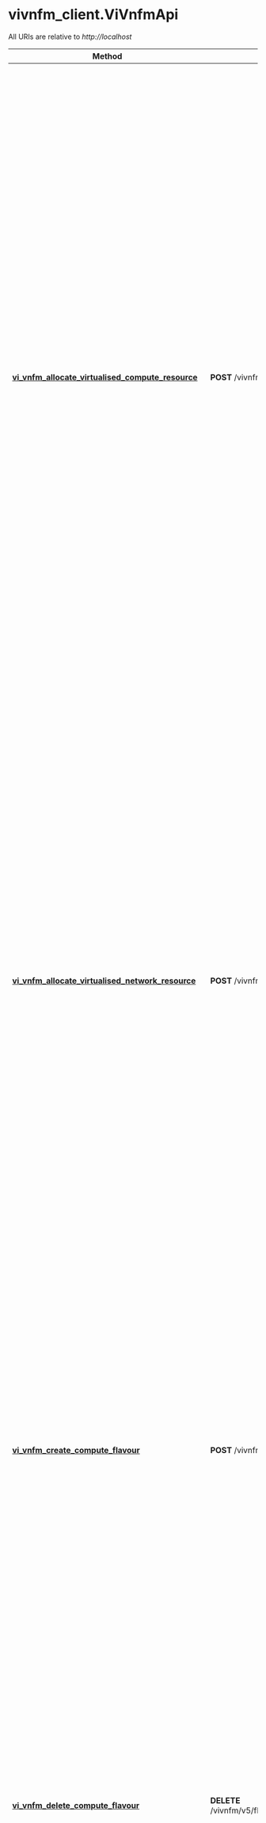 # vivnfm_client.ViVnfmApi

All URIs are relative to *http://localhost*

Method | HTTP request | Description
------------- | ------------- | -------------
[**vi_vnfm_allocate_virtualised_compute_resource**](ViVnfmApi.md#vi_vnfm_allocate_virtualised_compute_resource) | **POST** /vivnfm/v5/compute | This operation allows requesting the allocation of virtualised compute resources as indicated by the consumer functional block. Result: After successful operation, the VIM has created the internal management objects for the virtualised compute resource and allocated this resource according to the input requirements and constraints. In addition, the VIM shall return to the VNFM information on the newly instantiated virtualised compute resource plus any additional information about the allocate request operation. The VIM may also return intermediate status reports during the allocation process. If the operation was not successful, the VIM shall return to the VNFM appropriate error information.
[**vi_vnfm_allocate_virtualised_network_resource**](ViVnfmApi.md#vi_vnfm_allocate_virtualised_network_resource) | **POST** /vivnfm/v5/networks | This operation allows requesting the allocation of virtualised network resources as indicated by the consumer functional block. Result: After successful operation, the VIM has created the internal management objects for the virtualised network resource and allocated this resource. In addition, the VIM shall return to the VNFM information on the newly instantiated virtualised network resource plus any additional information about the allocate request operation. The VIM may also return intermediate status reports during the allocation process. If the operation was not successful, the VIM shall return to the VNFM appropriate error information.
[**vi_vnfm_create_compute_flavour**](ViVnfmApi.md#vi_vnfm_create_compute_flavour) | **POST** /vivnfm/v5/flavours | This operation allows requesting the creation of a flavour as indicated by the consumer functional block. Result: After successful operation, the VIM has created the Compute Flavour. In addition, the VIM shall return to the VNFM information on the newly created Compute Flavour. If the operation was not successful, the VIM shall return to the VNFM appropriate error information.
[**vi_vnfm_delete_compute_flavour**](ViVnfmApi.md#vi_vnfm_delete_compute_flavour) | **DELETE** /vivnfm/v5/flavours/{computeFlavourId.value} | This operation allows deleting a Compute Flavour. Result: After successful operation, the VIM has deleted the Compute Flavour, so no new Virtualised Compute Resource can be allocated based on it. The already allocated Virtualised Compute Resources are not affected. If the operation was not successful, the VIM shall return to the VNFM appropriate error information.
[**vi_vnfm_query_compute_flavour**](ViVnfmApi.md#vi_vnfm_query_compute_flavour) | **GET** /vivnfm/v5/flavours | This operation allows querying information about created Compute Flavours. Result: After successful operation, the VIM has queried the internal management objects for the Compute Flavours. The result of the query shall indicate with a standard success/error result if the query has been processed correctly. For a particular query, information about the Compute Flavours that the VNFM has access to and that are matching the filter shall be returned.
[**vi_vnfm_query_image**](ViVnfmApi.md#vi_vnfm_query_image) | **GET** /vivnfm/v5/images/{softwareImageId.value} | This operation allows querying the information about a specific software image in the image repository managed by the VIM. Result: As a result of this operation, the producer (VIM) shall indicate to the consumer (VNFM) whether or not it was possible to process the query.
[**vi_vnfm_query_image2**](ViVnfmApi.md#vi_vnfm_query_image2) | **POST** /vivnfm/v5/images | This operation allows querying the information about a specific software image in the image repository managed by the VIM. Result: As a result of this operation, the producer (VIM) shall indicate to the consumer (VNFM) whether or not it was possible to process the query.
[**vi_vnfm_query_images**](ViVnfmApi.md#vi_vnfm_query_images) | **GET** /vivnfm/v5/images | This operation allows querying the information of software images in the image repository managed by the VIM. Result: As a result of this operation, the producer (VIM) shall indicate to the consumer (VNFM) whether or not it was possible to process the query
[**vi_vnfm_query_virtualised_network_resource**](ViVnfmApi.md#vi_vnfm_query_virtualised_network_resource) | **GET** /vivnfm/v5/networks | This operation allows querying information about instantiated virtualised network resources. Result: After successful operation, the VIM has queried the internal management objects for the virtualised network resources. The result of the query shall indicate with a standard success/error result if the query has been processed correctly. For a particular query, information about the network resources that the VNFM has access to and that are matching the filter shall be returned.
[**vi_vnfm_terminate_virtualised_network_resource**](ViVnfmApi.md#vi_vnfm_terminate_virtualised_network_resource) | **DELETE** /vivnfm/v5/networks/{networkResourceId.value} | This operation allows de-allocating and terminating one or more an instantiated virtualised network resource(s). When the operation is done on multiple ids, it is assumed to be best-effort, i.e. it can succeed for a subset of the ids, and fail for the remaining ones. Result: After successful operation, the VIM has terminated the virtualised network resources and removed the internal management objects for those resources. In addition, the VIM shall return to the VNFM information on the terminated virtualised network resource plus any additional information about the terminate request operation. If the operation was not successful, the VIM shall return to the VNFM appropriate error information.


# **vi_vnfm_allocate_virtualised_compute_resource**
> PbAllocateComputeResponse vi_vnfm_allocate_virtualised_compute_resource(body)

This operation allows requesting the allocation of virtualised compute resources as indicated by the consumer functional block. Result: After successful operation, the VIM has created the internal management objects for the virtualised compute resource and allocated this resource according to the input requirements and constraints. In addition, the VIM shall return to the VNFM information on the newly instantiated virtualised compute resource plus any additional information about the allocate request operation. The VIM may also return intermediate status reports during the allocation process. If the operation was not successful, the VIM shall return to the VNFM appropriate error information.

### Example


```python
import vivnfm_client
from vivnfm_client.models.pb_allocate_compute_request import PbAllocateComputeRequest
from vivnfm_client.models.pb_allocate_compute_response import PbAllocateComputeResponse
from vivnfm_client.rest import ApiException
from pprint import pprint

# Defining the host is optional and defaults to http://localhost
# See configuration.py for a list of all supported configuration parameters.
configuration = vivnfm_client.Configuration(
    host = "http://localhost"
)


# Enter a context with an instance of the API client
with vivnfm_client.ApiClient(configuration) as api_client:
    # Create an instance of the API class
    api_instance = vivnfm_client.ViVnfmApi(api_client)
    body = vivnfm_client.PbAllocateComputeRequest() # PbAllocateComputeRequest | 

    try:
        # This operation allows requesting the allocation of virtualised compute resources as indicated by the consumer functional block. Result: After successful operation, the VIM has created the internal management objects for the virtualised compute resource and allocated this resource according to the input requirements and constraints. In addition, the VIM shall return to the VNFM information on the newly instantiated virtualised compute resource plus any additional information about the allocate request operation. The VIM may also return intermediate status reports during the allocation process. If the operation was not successful, the VIM shall return to the VNFM appropriate error information.
        api_response = api_instance.vi_vnfm_allocate_virtualised_compute_resource(body)
        print("The response of ViVnfmApi->vi_vnfm_allocate_virtualised_compute_resource:\n")
        pprint(api_response)
    except Exception as e:
        print("Exception when calling ViVnfmApi->vi_vnfm_allocate_virtualised_compute_resource: %s\n" % e)
```



### Parameters


Name | Type | Description  | Notes
------------- | ------------- | ------------- | -------------
 **body** | [**PbAllocateComputeRequest**](PbAllocateComputeRequest.md)|  | 

### Return type

[**PbAllocateComputeResponse**](PbAllocateComputeResponse.md)

### Authorization

No authorization required

### HTTP request headers

 - **Content-Type**: application/json
 - **Accept**: application/json

### HTTP response details

| Status code | Description | Response headers |
|-------------|-------------|------------------|
**200** | A successful response. |  -  |
**0** | An unexpected error response. |  -  |

[[Back to top]](#) [[Back to API list]](../README.md#documentation-for-api-endpoints) [[Back to Model list]](../README.md#documentation-for-models) [[Back to README]](../README.md)

# **vi_vnfm_allocate_virtualised_network_resource**
> PbAllocateNetworkResponse vi_vnfm_allocate_virtualised_network_resource(body)

This operation allows requesting the allocation of virtualised network resources as indicated by the consumer functional block. Result: After successful operation, the VIM has created the internal management objects for the virtualised network resource and allocated this resource. In addition, the VIM shall return to the VNFM information on the newly instantiated virtualised network resource plus any additional information about the allocate request operation. The VIM may also return intermediate status reports during the allocation process. If the operation was not successful, the VIM shall return to the VNFM appropriate error information.

### Example


```python
import vivnfm_client
from vivnfm_client.models.pb_allocate_network_request import PbAllocateNetworkRequest
from vivnfm_client.models.pb_allocate_network_response import PbAllocateNetworkResponse
from vivnfm_client.rest import ApiException
from pprint import pprint

# Defining the host is optional and defaults to http://localhost
# See configuration.py for a list of all supported configuration parameters.
configuration = vivnfm_client.Configuration(
    host = "http://localhost"
)


# Enter a context with an instance of the API client
with vivnfm_client.ApiClient(configuration) as api_client:
    # Create an instance of the API class
    api_instance = vivnfm_client.ViVnfmApi(api_client)
    body = vivnfm_client.PbAllocateNetworkRequest() # PbAllocateNetworkRequest | 

    try:
        # This operation allows requesting the allocation of virtualised network resources as indicated by the consumer functional block. Result: After successful operation, the VIM has created the internal management objects for the virtualised network resource and allocated this resource. In addition, the VIM shall return to the VNFM information on the newly instantiated virtualised network resource plus any additional information about the allocate request operation. The VIM may also return intermediate status reports during the allocation process. If the operation was not successful, the VIM shall return to the VNFM appropriate error information.
        api_response = api_instance.vi_vnfm_allocate_virtualised_network_resource(body)
        print("The response of ViVnfmApi->vi_vnfm_allocate_virtualised_network_resource:\n")
        pprint(api_response)
    except Exception as e:
        print("Exception when calling ViVnfmApi->vi_vnfm_allocate_virtualised_network_resource: %s\n" % e)
```



### Parameters


Name | Type | Description  | Notes
------------- | ------------- | ------------- | -------------
 **body** | [**PbAllocateNetworkRequest**](PbAllocateNetworkRequest.md)|  | 

### Return type

[**PbAllocateNetworkResponse**](PbAllocateNetworkResponse.md)

### Authorization

No authorization required

### HTTP request headers

 - **Content-Type**: application/json
 - **Accept**: application/json

### HTTP response details

| Status code | Description | Response headers |
|-------------|-------------|------------------|
**200** | A successful response. |  -  |
**0** | An unexpected error response. |  -  |

[[Back to top]](#) [[Back to API list]](../README.md#documentation-for-api-endpoints) [[Back to Model list]](../README.md#documentation-for-models) [[Back to README]](../README.md)

# **vi_vnfm_create_compute_flavour**
> PbCreateComputeFlavourResponse vi_vnfm_create_compute_flavour(body)

This operation allows requesting the creation of a flavour as indicated by the consumer functional block. Result: After successful operation, the VIM has created the Compute Flavour. In addition, the VIM shall return to the VNFM information on the newly created Compute Flavour. If the operation was not successful, the VIM shall return to the VNFM appropriate error information.

### Example


```python
import vivnfm_client
from vivnfm_client.models.pb_create_compute_flavour_request import PbCreateComputeFlavourRequest
from vivnfm_client.models.pb_create_compute_flavour_response import PbCreateComputeFlavourResponse
from vivnfm_client.rest import ApiException
from pprint import pprint

# Defining the host is optional and defaults to http://localhost
# See configuration.py for a list of all supported configuration parameters.
configuration = vivnfm_client.Configuration(
    host = "http://localhost"
)


# Enter a context with an instance of the API client
with vivnfm_client.ApiClient(configuration) as api_client:
    # Create an instance of the API class
    api_instance = vivnfm_client.ViVnfmApi(api_client)
    body = vivnfm_client.PbCreateComputeFlavourRequest() # PbCreateComputeFlavourRequest | 

    try:
        # This operation allows requesting the creation of a flavour as indicated by the consumer functional block. Result: After successful operation, the VIM has created the Compute Flavour. In addition, the VIM shall return to the VNFM information on the newly created Compute Flavour. If the operation was not successful, the VIM shall return to the VNFM appropriate error information.
        api_response = api_instance.vi_vnfm_create_compute_flavour(body)
        print("The response of ViVnfmApi->vi_vnfm_create_compute_flavour:\n")
        pprint(api_response)
    except Exception as e:
        print("Exception when calling ViVnfmApi->vi_vnfm_create_compute_flavour: %s\n" % e)
```



### Parameters


Name | Type | Description  | Notes
------------- | ------------- | ------------- | -------------
 **body** | [**PbCreateComputeFlavourRequest**](PbCreateComputeFlavourRequest.md)|  | 

### Return type

[**PbCreateComputeFlavourResponse**](PbCreateComputeFlavourResponse.md)

### Authorization

No authorization required

### HTTP request headers

 - **Content-Type**: application/json
 - **Accept**: application/json

### HTTP response details

| Status code | Description | Response headers |
|-------------|-------------|------------------|
**200** | A successful response. |  -  |
**0** | An unexpected error response. |  -  |

[[Back to top]](#) [[Back to API list]](../README.md#documentation-for-api-endpoints) [[Back to Model list]](../README.md#documentation-for-models) [[Back to README]](../README.md)

# **vi_vnfm_delete_compute_flavour**
> object vi_vnfm_delete_compute_flavour(compute_flavour_id_value)

This operation allows deleting a Compute Flavour. Result: After successful operation, the VIM has deleted the Compute Flavour, so no new Virtualised Compute Resource can be allocated based on it. The already allocated Virtualised Compute Resources are not affected. If the operation was not successful, the VIM shall return to the VNFM appropriate error information.

### Example


```python
import vivnfm_client
from vivnfm_client.rest import ApiException
from pprint import pprint

# Defining the host is optional and defaults to http://localhost
# See configuration.py for a list of all supported configuration parameters.
configuration = vivnfm_client.Configuration(
    host = "http://localhost"
)


# Enter a context with an instance of the API client
with vivnfm_client.ApiClient(configuration) as api_client:
    # Create an instance of the API class
    api_instance = vivnfm_client.ViVnfmApi(api_client)
    compute_flavour_id_value = 'compute_flavour_id_value_example' # str | UUID Identifier representation

    try:
        # This operation allows deleting a Compute Flavour. Result: After successful operation, the VIM has deleted the Compute Flavour, so no new Virtualised Compute Resource can be allocated based on it. The already allocated Virtualised Compute Resources are not affected. If the operation was not successful, the VIM shall return to the VNFM appropriate error information.
        api_response = api_instance.vi_vnfm_delete_compute_flavour(compute_flavour_id_value)
        print("The response of ViVnfmApi->vi_vnfm_delete_compute_flavour:\n")
        pprint(api_response)
    except Exception as e:
        print("Exception when calling ViVnfmApi->vi_vnfm_delete_compute_flavour: %s\n" % e)
```



### Parameters


Name | Type | Description  | Notes
------------- | ------------- | ------------- | -------------
 **compute_flavour_id_value** | **str**| UUID Identifier representation | 

### Return type

**object**

### Authorization

No authorization required

### HTTP request headers

 - **Content-Type**: Not defined
 - **Accept**: application/json

### HTTP response details

| Status code | Description | Response headers |
|-------------|-------------|------------------|
**200** | A successful response. |  -  |
**0** | An unexpected error response. |  -  |

[[Back to top]](#) [[Back to API list]](../README.md#documentation-for-api-endpoints) [[Back to Model list]](../README.md#documentation-for-models) [[Back to README]](../README.md)

# **vi_vnfm_query_compute_flavour**
> PbQueryComputeFlavourResponse vi_vnfm_query_compute_flavour(query_compute_flavour_filter_value=query_compute_flavour_filter_value)

This operation allows querying information about created Compute Flavours. Result: After successful operation, the VIM has queried the internal management objects for the Compute Flavours. The result of the query shall indicate with a standard success/error result if the query has been processed correctly. For a particular query, information about the Compute Flavours that the VNFM has access to and that are matching the filter shall be returned.

### Example


```python
import vivnfm_client
from vivnfm_client.models.pb_query_compute_flavour_response import PbQueryComputeFlavourResponse
from vivnfm_client.rest import ApiException
from pprint import pprint

# Defining the host is optional and defaults to http://localhost
# See configuration.py for a list of all supported configuration parameters.
configuration = vivnfm_client.Configuration(
    host = "http://localhost"
)


# Enter a context with an instance of the API client
with vivnfm_client.ApiClient(configuration) as api_client:
    # Create an instance of the API class
    api_instance = vivnfm_client.ViVnfmApi(api_client)
    query_compute_flavour_filter_value = 'query_compute_flavour_filter_value_example' # str |  (optional)

    try:
        # This operation allows querying information about created Compute Flavours. Result: After successful operation, the VIM has queried the internal management objects for the Compute Flavours. The result of the query shall indicate with a standard success/error result if the query has been processed correctly. For a particular query, information about the Compute Flavours that the VNFM has access to and that are matching the filter shall be returned.
        api_response = api_instance.vi_vnfm_query_compute_flavour(query_compute_flavour_filter_value=query_compute_flavour_filter_value)
        print("The response of ViVnfmApi->vi_vnfm_query_compute_flavour:\n")
        pprint(api_response)
    except Exception as e:
        print("Exception when calling ViVnfmApi->vi_vnfm_query_compute_flavour: %s\n" % e)
```



### Parameters


Name | Type | Description  | Notes
------------- | ------------- | ------------- | -------------
 **query_compute_flavour_filter_value** | **str**|  | [optional] 

### Return type

[**PbQueryComputeFlavourResponse**](PbQueryComputeFlavourResponse.md)

### Authorization

No authorization required

### HTTP request headers

 - **Content-Type**: Not defined
 - **Accept**: application/json

### HTTP response details

| Status code | Description | Response headers |
|-------------|-------------|------------------|
**200** | A successful response. |  -  |
**0** | An unexpected error response. |  -  |

[[Back to top]](#) [[Back to API list]](../README.md#documentation-for-api-endpoints) [[Back to Model list]](../README.md#documentation-for-models) [[Back to README]](../README.md)

# **vi_vnfm_query_image**
> PbQueryImageResponse vi_vnfm_query_image(software_image_id_value)

This operation allows querying the information about a specific software image in the image repository managed by the VIM. Result: As a result of this operation, the producer (VIM) shall indicate to the consumer (VNFM) whether or not it was possible to process the query.

### Example


```python
import vivnfm_client
from vivnfm_client.models.pb_query_image_response import PbQueryImageResponse
from vivnfm_client.rest import ApiException
from pprint import pprint

# Defining the host is optional and defaults to http://localhost
# See configuration.py for a list of all supported configuration parameters.
configuration = vivnfm_client.Configuration(
    host = "http://localhost"
)


# Enter a context with an instance of the API client
with vivnfm_client.ApiClient(configuration) as api_client:
    # Create an instance of the API class
    api_instance = vivnfm_client.ViVnfmApi(api_client)
    software_image_id_value = 'software_image_id_value_example' # str | UUID Identifier representation

    try:
        # This operation allows querying the information about a specific software image in the image repository managed by the VIM. Result: As a result of this operation, the producer (VIM) shall indicate to the consumer (VNFM) whether or not it was possible to process the query.
        api_response = api_instance.vi_vnfm_query_image(software_image_id_value)
        print("The response of ViVnfmApi->vi_vnfm_query_image:\n")
        pprint(api_response)
    except Exception as e:
        print("Exception when calling ViVnfmApi->vi_vnfm_query_image: %s\n" % e)
```



### Parameters


Name | Type | Description  | Notes
------------- | ------------- | ------------- | -------------
 **software_image_id_value** | **str**| UUID Identifier representation | 

### Return type

[**PbQueryImageResponse**](PbQueryImageResponse.md)

### Authorization

No authorization required

### HTTP request headers

 - **Content-Type**: Not defined
 - **Accept**: application/json

### HTTP response details

| Status code | Description | Response headers |
|-------------|-------------|------------------|
**200** | A successful response. |  -  |
**0** | An unexpected error response. |  -  |

[[Back to top]](#) [[Back to API list]](../README.md#documentation-for-api-endpoints) [[Back to Model list]](../README.md#documentation-for-models) [[Back to README]](../README.md)

# **vi_vnfm_query_image2**
> PbQueryImageResponse vi_vnfm_query_image2(body)

This operation allows querying the information about a specific software image in the image repository managed by the VIM. Result: As a result of this operation, the producer (VIM) shall indicate to the consumer (VNFM) whether or not it was possible to process the query.

### Example


```python
import vivnfm_client
from vivnfm_client.models.pb_query_image_request import PbQueryImageRequest
from vivnfm_client.models.pb_query_image_response import PbQueryImageResponse
from vivnfm_client.rest import ApiException
from pprint import pprint

# Defining the host is optional and defaults to http://localhost
# See configuration.py for a list of all supported configuration parameters.
configuration = vivnfm_client.Configuration(
    host = "http://localhost"
)


# Enter a context with an instance of the API client
with vivnfm_client.ApiClient(configuration) as api_client:
    # Create an instance of the API class
    api_instance = vivnfm_client.ViVnfmApi(api_client)
    body = vivnfm_client.PbQueryImageRequest() # PbQueryImageRequest | 

    try:
        # This operation allows querying the information about a specific software image in the image repository managed by the VIM. Result: As a result of this operation, the producer (VIM) shall indicate to the consumer (VNFM) whether or not it was possible to process the query.
        api_response = api_instance.vi_vnfm_query_image2(body)
        print("The response of ViVnfmApi->vi_vnfm_query_image2:\n")
        pprint(api_response)
    except Exception as e:
        print("Exception when calling ViVnfmApi->vi_vnfm_query_image2: %s\n" % e)
```



### Parameters


Name | Type | Description  | Notes
------------- | ------------- | ------------- | -------------
 **body** | [**PbQueryImageRequest**](PbQueryImageRequest.md)|  | 

### Return type

[**PbQueryImageResponse**](PbQueryImageResponse.md)

### Authorization

No authorization required

### HTTP request headers

 - **Content-Type**: application/json
 - **Accept**: application/json

### HTTP response details

| Status code | Description | Response headers |
|-------------|-------------|------------------|
**200** | A successful response. |  -  |
**0** | An unexpected error response. |  -  |

[[Back to top]](#) [[Back to API list]](../README.md#documentation-for-api-endpoints) [[Back to Model list]](../README.md#documentation-for-models) [[Back to README]](../README.md)

# **vi_vnfm_query_images**
> PbQueryImagesResponse vi_vnfm_query_images(image_query_filter_value=image_query_filter_value)

This operation allows querying the information of software images in the image repository managed by the VIM. Result: As a result of this operation, the producer (VIM) shall indicate to the consumer (VNFM) whether or not it was possible to process the query

### Example


```python
import vivnfm_client
from vivnfm_client.models.pb_query_images_response import PbQueryImagesResponse
from vivnfm_client.rest import ApiException
from pprint import pprint

# Defining the host is optional and defaults to http://localhost
# See configuration.py for a list of all supported configuration parameters.
configuration = vivnfm_client.Configuration(
    host = "http://localhost"
)


# Enter a context with an instance of the API client
with vivnfm_client.ApiClient(configuration) as api_client:
    # Create an instance of the API class
    api_instance = vivnfm_client.ViVnfmApi(api_client)
    image_query_filter_value = 'image_query_filter_value_example' # str |  (optional)

    try:
        # This operation allows querying the information of software images in the image repository managed by the VIM. Result: As a result of this operation, the producer (VIM) shall indicate to the consumer (VNFM) whether or not it was possible to process the query
        api_response = api_instance.vi_vnfm_query_images(image_query_filter_value=image_query_filter_value)
        print("The response of ViVnfmApi->vi_vnfm_query_images:\n")
        pprint(api_response)
    except Exception as e:
        print("Exception when calling ViVnfmApi->vi_vnfm_query_images: %s\n" % e)
```



### Parameters


Name | Type | Description  | Notes
------------- | ------------- | ------------- | -------------
 **image_query_filter_value** | **str**|  | [optional] 

### Return type

[**PbQueryImagesResponse**](PbQueryImagesResponse.md)

### Authorization

No authorization required

### HTTP request headers

 - **Content-Type**: Not defined
 - **Accept**: application/json

### HTTP response details

| Status code | Description | Response headers |
|-------------|-------------|------------------|
**200** | A successful response. |  -  |
**0** | An unexpected error response. |  -  |

[[Back to top]](#) [[Back to API list]](../README.md#documentation-for-api-endpoints) [[Back to Model list]](../README.md#documentation-for-models) [[Back to README]](../README.md)

# **vi_vnfm_query_virtualised_network_resource**
> PbQueryNetworkResponse vi_vnfm_query_virtualised_network_resource(query_network_filter_value=query_network_filter_value, network_resource_type=network_resource_type)

This operation allows querying information about instantiated virtualised network resources. Result: After successful operation, the VIM has queried the internal management objects for the virtualised network resources. The result of the query shall indicate with a standard success/error result if the query has been processed correctly. For a particular query, information about the network resources that the VNFM has access to and that are matching the filter shall be returned.

### Example


```python
import vivnfm_client
from vivnfm_client.models.pb_query_network_response import PbQueryNetworkResponse
from vivnfm_client.rest import ApiException
from pprint import pprint

# Defining the host is optional and defaults to http://localhost
# See configuration.py for a list of all supported configuration parameters.
configuration = vivnfm_client.Configuration(
    host = "http://localhost"
)


# Enter a context with an instance of the API client
with vivnfm_client.ApiClient(configuration) as api_client:
    # Create an instance of the API class
    api_instance = vivnfm_client.ViVnfmApi(api_client)
    query_network_filter_value = 'query_network_filter_value_example' # str |  (optional)
    network_resource_type = NETWORK # str | Note: this message goes out of ETSI GS NFV-IFA 006 reference but it is required to identify network resource type while performing query. Later the filter will be applied to that network resource type. (optional) (default to NETWORK)

    try:
        # This operation allows querying information about instantiated virtualised network resources. Result: After successful operation, the VIM has queried the internal management objects for the virtualised network resources. The result of the query shall indicate with a standard success/error result if the query has been processed correctly. For a particular query, information about the network resources that the VNFM has access to and that are matching the filter shall be returned.
        api_response = api_instance.vi_vnfm_query_virtualised_network_resource(query_network_filter_value=query_network_filter_value, network_resource_type=network_resource_type)
        print("The response of ViVnfmApi->vi_vnfm_query_virtualised_network_resource:\n")
        pprint(api_response)
    except Exception as e:
        print("Exception when calling ViVnfmApi->vi_vnfm_query_virtualised_network_resource: %s\n" % e)
```



### Parameters


Name | Type | Description  | Notes
------------- | ------------- | ------------- | -------------
 **query_network_filter_value** | **str**|  | [optional] 
 **network_resource_type** | **str**| Note: this message goes out of ETSI GS NFV-IFA 006 reference but it is required to identify network resource type while performing query. Later the filter will be applied to that network resource type. | [optional] [default to NETWORK]

### Return type

[**PbQueryNetworkResponse**](PbQueryNetworkResponse.md)

### Authorization

No authorization required

### HTTP request headers

 - **Content-Type**: Not defined
 - **Accept**: application/json

### HTTP response details

| Status code | Description | Response headers |
|-------------|-------------|------------------|
**200** | A successful response. |  -  |
**0** | An unexpected error response. |  -  |

[[Back to top]](#) [[Back to API list]](../README.md#documentation-for-api-endpoints) [[Back to Model list]](../README.md#documentation-for-models) [[Back to README]](../README.md)

# **vi_vnfm_terminate_virtualised_network_resource**
> PbTerminateNetworkResponse vi_vnfm_terminate_virtualised_network_resource(network_resource_id_value)

This operation allows de-allocating and terminating one or more an instantiated virtualised network resource(s). When the operation is done on multiple ids, it is assumed to be best-effort, i.e. it can succeed for a subset of the ids, and fail for the remaining ones. Result: After successful operation, the VIM has terminated the virtualised network resources and removed the internal management objects for those resources. In addition, the VIM shall return to the VNFM information on the terminated virtualised network resource plus any additional information about the terminate request operation. If the operation was not successful, the VIM shall return to the VNFM appropriate error information.

Note(dmalovan): ETSI GS NFV-IFA 006 (7.4.1.5.4) Operation result attached above is not coresponds to the reality, since Ouput parameters defined in the (7.4.1.5.3) Output parameters block are not contains any (C) \"additional information about the terminated request operation\" and (C) \"appropriate error information\"

### Example


```python
import vivnfm_client
from vivnfm_client.models.pb_terminate_network_response import PbTerminateNetworkResponse
from vivnfm_client.rest import ApiException
from pprint import pprint

# Defining the host is optional and defaults to http://localhost
# See configuration.py for a list of all supported configuration parameters.
configuration = vivnfm_client.Configuration(
    host = "http://localhost"
)


# Enter a context with an instance of the API client
with vivnfm_client.ApiClient(configuration) as api_client:
    # Create an instance of the API class
    api_instance = vivnfm_client.ViVnfmApi(api_client)
    network_resource_id_value = 'network_resource_id_value_example' # str | UUID Identifier representation

    try:
        # This operation allows de-allocating and terminating one or more an instantiated virtualised network resource(s). When the operation is done on multiple ids, it is assumed to be best-effort, i.e. it can succeed for a subset of the ids, and fail for the remaining ones. Result: After successful operation, the VIM has terminated the virtualised network resources and removed the internal management objects for those resources. In addition, the VIM shall return to the VNFM information on the terminated virtualised network resource plus any additional information about the terminate request operation. If the operation was not successful, the VIM shall return to the VNFM appropriate error information.
        api_response = api_instance.vi_vnfm_terminate_virtualised_network_resource(network_resource_id_value)
        print("The response of ViVnfmApi->vi_vnfm_terminate_virtualised_network_resource:\n")
        pprint(api_response)
    except Exception as e:
        print("Exception when calling ViVnfmApi->vi_vnfm_terminate_virtualised_network_resource: %s\n" % e)
```



### Parameters


Name | Type | Description  | Notes
------------- | ------------- | ------------- | -------------
 **network_resource_id_value** | **str**| UUID Identifier representation | 

### Return type

[**PbTerminateNetworkResponse**](PbTerminateNetworkResponse.md)

### Authorization

No authorization required

### HTTP request headers

 - **Content-Type**: Not defined
 - **Accept**: application/json

### HTTP response details

| Status code | Description | Response headers |
|-------------|-------------|------------------|
**200** | A successful response. |  -  |
**0** | An unexpected error response. |  -  |

[[Back to top]](#) [[Back to API list]](../README.md#documentation-for-api-endpoints) [[Back to Model list]](../README.md#documentation-for-models) [[Back to README]](../README.md)

